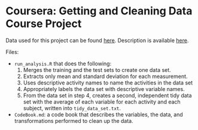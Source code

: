 # Coursera: Getting and Cleaning Data Course Project

Data used for this project can be found [here](https://d396qusza40orc.cloudfront.net/getdata%2Fprojectfiles%2FUCI%20HAR%20Dataset.zip). Description is available [here](http://archive.ics.uci.edu/ml/datasets/Human+Activity+Recognition+Using+Smartphones).


Files:

 - `run_analysis.R` that does the following:
    1. Merges the training and the test sets to create one data set.
    1. Extracts only mean and standard deviation for each measurement. 
    1. Uses descriptive activity names to name the activities in the data set
    1. Appropriately labels the data set with descriptive variable names. 
    1. From the data set in step 4, creates a second, independent tidy data set with the average of each variable for each activity and each subject, written into `tidy_data_set.txt`.
 - `CodeBook.md`: a code book that describes the variables, the data, and transformations performed to clean up the data.